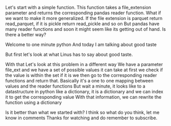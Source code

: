 <!-- 5 second rule and hooks at every 5 seconds-->

Let's start with a simple function.
This function takes a file_extension parameter and
returns the corresponding pandas reader function. What if we want to make it more generalized.
If the file extension is parquet return read_parquet,
if it is pickle return read_pickle
and so on But pandas have many reader functions and
soon it might seem like its getting out of hand. Is there a better way?

Welcome to one minute python
And today I am talking
about good taste

But first let's look at what Linus has to say about good taste.

With that Let's look at this problem in a different way
We have a parameter file_ext
and we have a set of possible values it can take
at first we check if the value is within the set
if it is
we then go
to the corresponding
reader functions
and return that.
Basically it's a one to one mapping between values and the reader functions
But wait a minute, it looks like to a datastructure in python
like a dictionary, it is a dictionary
and we can index it to get the corresponding value
With that information, we can rewrite the function using a dictionary

Is it better than what we started with? I think so
what do you think, let me know in comments
Thanks for watching
and do remember to subscribe.
